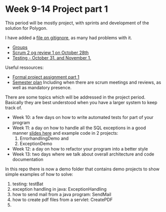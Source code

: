 # Week 9-14 Project part 1
This period will be mostly project, with sprints and development of the solution for Polygon.

I have added a [file on gitignore](gitignore.md), as many had problems with it.


- [Groups](groups.md)
- [Scrum 2 og review 1 on October 28th](scrumrev2.md)
- [Testing - October 31. and November 1.](testing.md)

Useful ressources:

- [Formal project assignment part 1](https://github.com/CphBusCosSem2/week9-14-Project-part-1/blob/master/Project%20Assignment%20Part%201%20fall%202016.md)
- [Semester plan](https://docs.google.com/spreadsheets/d/1zSEZmKhArmABz01OYuT6r_hhprzMmqxqNV_IkqIMocY/edit?pref=2&pli=1#gid=0) Including when there are scrum meetings and reviews, as well as mandatory presence.

There are some topics which will be addressed in the project period. Basically they are best understood when you have a larger system to keep track of.

- Week 10: a few days on how to write automated tests for part of your program
- Week 11: a day on how to handle all the SQL exceptions in a good manner [slides here](Errorhandling.md) and example code in 2 projects: 
    1. ErrorhandlingDemo and
    2. ExceptionDemo
- Week 12: a day on how to refactor your program into a better style
- Week 13: two days where we talk about overall architecture and code documentation

In this repo there is now a demo folder that contains demo projects to show simple examples of how to solve:  
1. testing: testBat  
2. exception handling in java: ExceptionHandling  
3. how to send mail from a java program: SendMail  
4. how to create pdf files from a servlet: CreatePDF  
5. 
